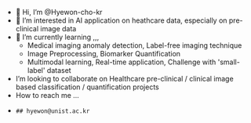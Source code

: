 - 👋 Hi, I’m @Hyewon-cho-kr
- 👀 I’m interested in AI application on heathcare data, especially on pre-clinical image data
- 🌱 I’m currently learning ,,,
    -    Medical imaging anomaly detection, Label-free imaging technique
    -    Image Preprocessing, Biomarker Quantification
    -    Multimodal learning, Real-time application, Challenge with 'small-label' dataset
-  I’m looking to collaborate on Healthcare pre-clinical / clinical image based classification / quantification projects
-  How to reach me ...
-     ## hyewon@unist.ac.kr

<!---
Hyewon-cho-kr/Hyewon-cho-kr is a ✨ special ✨ repository because its `README.md` (this file) appears on your GitHub profile.
You can click the Preview link to take a look at your changes.
--->
